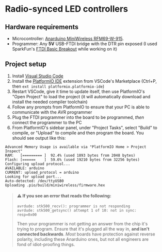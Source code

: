 # Radio-synced LED controllers

## Hardware requirements

* Microcontroller: [Anarduino MiniWireless RFM69-W-915](http://www.anarduino.com/miniwireless/). 
* Programmer: Any **5V** USB-FTDI bridge with the DTR pin exposed (I used SparkFun's [FTDI Basic Breakout](https://www.sparkfun.com/products/9716) while working on it)

## Project setup

1. Install [Visual Studio Code](https://code.visualstudio.com/download)
1. Install the [PlatformIO IDE](https://marketplace.visualstudio.com/items?itemName=platformio.platformio-ide) extension from VSCode's Marketplace (Ctrl+P, then `ext install platformio.platformio-ide`)
1. Restart VSCode, give it time to update itself, then use PlatformIO's "Open Project" to load the project (it will automatically download and install the needed compiler toolchain)
1. Follow any prompts from PlatformIO to ensure that your PC is able to communicate with the AVR programmer
1. Plug the FTDI programmer into the board to be programmed, _then_ connect the programmer to the PC
1. From PlatformIO's sidebar panel, under "Project Tasks", select "Build" to compile, or "Upload" to compile and then program the board. You should see output like this:
```
Advanced Memory Usage is available via "PlatformIO Home > Project Inspect"
RAM:   [========= ]  92.4% (used 1893 bytes from 2048 bytes)
Flash: [======    ]  59.6% (used 19210 bytes from 32256 bytes)
Configuring upload protocol...
AVAILABLE: arduino
CURRENT: upload_protocol = arduino
Looking for upload port...
Auto-detected: /dev/ttyUSB0
Uploading .pio/build/miniwireless/firmware.hex
```

> #### ⚠️ If you see an error that reads the following:
> ```
> avrdude: stk500_recv(): programmer is not responding
> avrdude: stk500_getsync() attempt 1 of 10: not in sync: resp=0x00
> ```
> Then your programmer is not getting an answer from the chip it's trying to program. Ensure that it's plugged all the way in, **and isn't connected backwards**. _Most_ boards have protection against reverse polarity, including these Anarduino ones, but not all engineers are fond of idiot-proofing things.

